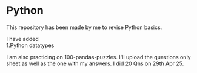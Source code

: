 # Python  
This repository has been made by me to revise Python basics.  

I have added   
1.Python datatypes   

I am also practicing on 100-pandas-puzzles. I'll upload the questions only sheet as well as the one with my answers. 
I did 20 Qns on 29th Apr 25.
